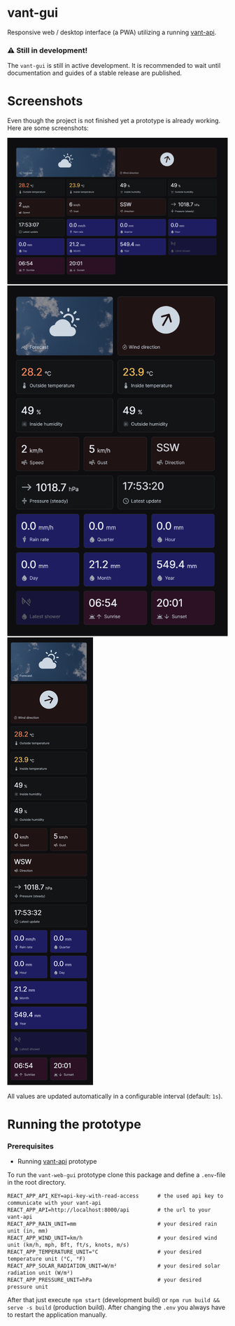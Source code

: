 # vant-gui

Responsive web / desktop interface (a PWA) utilizing a running [vant-api](https://github.com/harrydehix/vant-api).

### ⚠️ Still in development!

The `vant-gui` is still in active development. It is recommended to wait until documentation and guides of a stable release are published.

# Screenshots

Even though the project is not finished yet a prototype is already working. Here are some screenshots:

![](./screenshots/large.png)
![](./screenshots/medium.png)
![](./screenshots/small.png)

All values are updated automatically in a configurable interval (default: `1s`).


# Running the prototype

### Prerequisites
- Running [vant-api](https://github.com/harrydehix/vant-api) prototype

To run the `vant-web-gui` prototype clone this package and define a `.env`-file in the root directory.
```env
REACT_APP_API_KEY=api-key-with-read-access      # the used api key to communicate with your vant-api
REACT_APP_API=http://localhost:8000/api         # the url to your vant-api
REACT_APP_RAIN_UNIT=mm                          # your desired rain unit (in, mm)
REACT_APP_WIND_UNIT=km/h                        # your desired wind unit (km/h, mph, Bft, ft/s, knots, m/s)
REACT_APP_TEMPERATURE_UNIT=°C                   # your desired temperature unit (°C, °F)
REACT_APP_SOLAR_RADIATION_UNIT=W/m²             # your desired solar radiation unit (W/m²)
REACT_APP_PRESSURE_UNIT=hPa                     # your desired pressure unit 
```

After that just execute `npm start` (development build) or `npm run build && serve -s build` (production build).
After changing the `.env` you always have to restart the application manually.